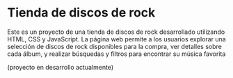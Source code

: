 # Tienda de discos de rock

Este es un proyecto de una tienda de discos de rock desarrollado utilizando HTML, CSS y JavaScript. La página web permite a los usuarios explorar una selección de discos de rock disponibles para la compra, ver detalles sobre cada álbum, y realizar búsquedas y filtros para encontrar su música favorita

(proyecto en desarrollo actualmente)

